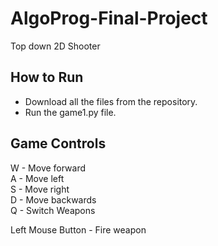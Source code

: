 # AlgoProg-Final-Project
Top down 2D Shooter 

## How to Run
- Download all the files from the repository.
- Run the game1.py file.

## Game Controls
W - Move forward<br>
A - Move left<br>
S - Move right<br>
D - Move backwards<br>
Q - Switch Weapons <br>

Left Mouse Button - Fire weapon <br>

